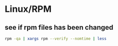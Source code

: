 # Linux/RPM
<!--ts-->
<!--te-->

## see if rpm files has been changed
```bash
rpm -qa | xargs rpm --verify --nomtime | less
```
